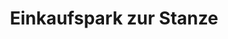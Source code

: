 ---
title: "Einkaufspark zur Stanze"
url: /oederan/einkaufspark-zur-stanze/
shop: Einkaufszentrum
---